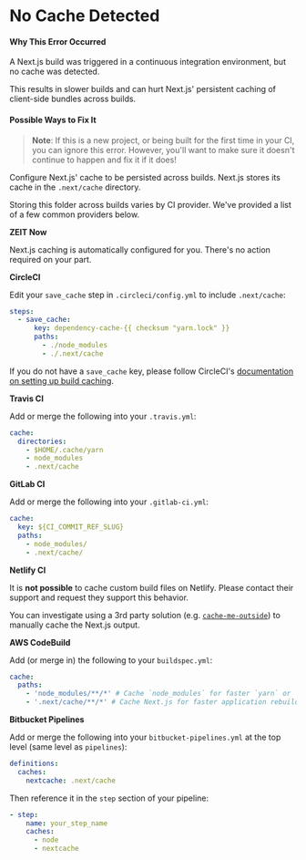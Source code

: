 # No Cache Detected

#### Why This Error Occurred

A Next.js build was triggered in a continuous integration environment, but no cache was detected.

This results in slower builds and can hurt Next.js' persistent caching of client-side bundles across builds.

#### Possible Ways to Fix It

> **Note**: If this is a new project, or being built for the first time in your CI, you can ignore this error.
> However, you'll want to make sure it doesn't continue to happen and fix it if it does!

Configure Next.js' cache to be persisted across builds. Next.js stores its cache in the `.next/cache` directory.

Storing this folder across builds varies by CI provider. We've provided a list of a few common providers below.

**ZEIT Now**

Next.js caching is automatically configured for you. There's no action required on your part.

**CircleCI**

Edit your `save_cache` step in `.circleci/config.yml` to include `.next/cache`:

```yaml
steps:
  - save_cache:
      key: dependency-cache-{{ checksum "yarn.lock" }}
      paths:
        - ./node_modules
        - ./.next/cache
```

If you do not have a `save_cache` key, please follow CircleCI's [documentation on setting up build caching](https://circleci.com/docs/2.0/caching/).

**Travis CI**

Add or merge the following into your `.travis.yml`:

```yaml
cache:
  directories:
    - $HOME/.cache/yarn
    - node_modules
    - .next/cache
```

**GitLab CI**

Add or merge the following into your `.gitlab-ci.yml`:

```yaml
cache:
  key: ${CI_COMMIT_REF_SLUG}
  paths:
    - node_modules/
    - .next/cache/
```

**Netlify CI**

It is **not possible** to cache custom build files on Netlify. Please contact their support and request they support this behavior.

You can investigate using a 3rd party solution (e.g. [`cache-me-outside`](https://github.com/DavidWells/cache-me-outside)) to manually cache the Next.js output.

**AWS CodeBuild**

Add (or merge in) the following to your `buildspec.yml`:

```yaml
cache:
  paths:
    - 'node_modules/**/*' # Cache `node_modules` for faster `yarn` or `npm i`
    - '.next/cache/**/*' # Cache Next.js for faster application rebuilds
```

**Bitbucket Pipelines**

Add or merge the following into your `bitbucket-pipelines.yml` at the top level (same level as `pipelines`):

```yaml
definitions:
  caches:
    nextcache: .next/cache
```

Then reference it in the `step` section of your pipeline: 

```yaml 
- step:
    name: your_step_name
    caches:
      - node
      - nextcache
```
